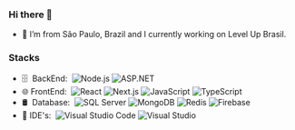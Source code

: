 ### Hi there 👋

- 🔭 I’m from São Paulo, Brazil and I currently working on Level Up Brasil.

### Stacks

- 🗄 &nbsp;BackEnd:&nbsp;
  ![Node.js](https://img.shields.io/badge/-Node.js-393939?style=flat&logo=node.js)
  ![ASP.NET](https://img.shields.io/badge/-ASP.NET-393939?style=flat&logo=dotnet)
- 🌐 FrontEnd:&nbsp;
  ![React](https://img.shields.io/badge/-React-393939?style=flat&logo=react)
  ![Next.js](https://img.shields.io/badge/-Next.js-393939?style=flat&logo=next.js)
  ![JavaScript](https://img.shields.io/badge/-JavaScript-393939?style=flat&logo=javascript)
  ![TypeScript](https://img.shields.io/badge/-TypeScript-393939?style=flat&logo=typescript)
- 🛢 &nbsp;Database:&nbsp;
  ![SQL Server](https://img.shields.io/badge/-SQL%20Server-393939?style=flat&logo=microsoft-sql-server&logoColor=00d8fd)
  ![MongoDB](https://img.shields.io/badge/-MongoDB-393939?style=flat&logo=mongodb)
  ![Redis](https://img.shields.io/badge/-Redis-393939?style=flat&logo=redis)
  ![Firebase](https://img.shields.io/badge/-Firebase-393939?style=flat&logo=firebase)
- 🔧 IDE's:&nbsp;
  ![Visual Studio Code](https://img.shields.io/badge/-Visual%20Studio%20Code-393939?style=flat&logo=visual-studio-code&logoColor=007ACC)
  ![Visual Studio](https://img.shields.io/badge/-Visual%20Studio-393939?style=flat&logo=visual-studio&logoColor=9059CE)
